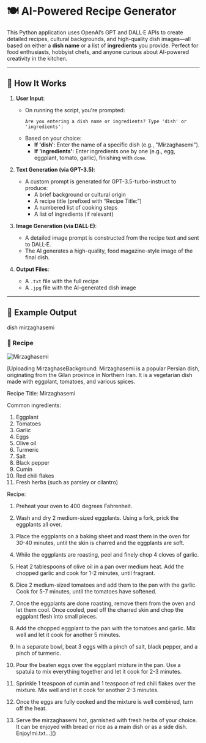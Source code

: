 # 🍽️ AI-Powered Recipe Generator

This Python application uses OpenAI’s GPT and DALL·E APIs to create detailed recipes, cultural backgrounds, and high-quality dish images—all based on either a **dish name** or a list of **ingredients** you provide. Perfect for food enthusiasts, hobbyist chefs, and anyone curious about AI-powered creativity in the kitchen.

---

## 🔧 How It Works

1. **User Input**:
   - On running the script, you're prompted:
     ```
     Are you entering a dish name or ingredients? Type 'dish' or 'ingredients':
     ```
   - Based on your choice:
     - **If 'dish'**: Enter the name of a specific dish (e.g., "Mirzaghasemi").
     - **If 'ingredients'**: Enter ingredients one by one (e.g., egg, eggplant, tomato, garlic), finishing with `done`.

2. **Text Generation (via GPT-3.5)**:
   - A custom prompt is generated for GPT-3.5-turbo-instruct to produce:
     - A brief background or cultural origin
     - A recipe title (prefixed with “Recipe Title:”)
     - A numbered list of cooking steps
     - A list of ingredients (if relevant)

3. **Image Generation (via DALL·E)**:
   - A detailed image prompt is constructed from the recipe text and sent to DALL·E.
   - The AI generates a high-quality, food magazine-style image of the final dish.

4. **Output Files**:
   - A `.txt` file with the full recipe
   - A `.jpg` file with the AI-generated dish image

---

## 📂 Example Output
dish
mirzaghasemi

### 📝 Recipe 
![Mirzaghasemi](https://github.com/user-attachments/assets/4cfa7476-8c56-49cc-be6d-0755d56916c8)

[Uploading MirzaghaseBackground: Mirzaghasemi is a popular Persian dish, originating from the Gilan province in Northern Iran. It is a vegetarian dish made with eggplant, tomatoes, and various spices.

Recipe Title: Mirzaghasemi

Common ingredients:
1. Eggplant
2. Tomatoes
3. Garlic
4. Eggs
5. Olive oil
6. Turmeric
7. Salt
8. Black pepper
9. Cumin
10. Red chili flakes
11. Fresh herbs (such as parsley or cilantro)

Recipe:

1. Preheat your oven to 400 degrees Fahrenheit.

2. Wash and dry 2 medium-sized eggplants. Using a fork, prick the eggplants all over.

3. Place the eggplants on a baking sheet and roast them in the oven for 30-40 minutes, until the skin is charred and the eggplants are soft.

4. While the eggplants are roasting, peel and finely chop 4 cloves of garlic.

5. Heat 2 tablespoons of olive oil in a pan over medium heat. Add the chopped garlic and cook for 1-2 minutes, until fragrant.

6. Dice 2 medium-sized tomatoes and add them to the pan with the garlic. Cook for 5-7 minutes, until the tomatoes have softened.

7. Once the eggplants are done roasting, remove them from the oven and let them cool. Once cooled, peel off the charred skin and chop the eggplant flesh into small pieces.

8. Add the chopped eggplant to the pan with the tomatoes and garlic. Mix well and let it cook for another 5 minutes.

9. In a separate bowl, beat 3 eggs with a pinch of salt, black pepper, and a pinch of turmeric.

10. Pour the beaten eggs over the eggplant mixture in the pan. Use a spatula to mix everything together and let it cook for 2-3 minutes.

11. Sprinkle 1 teaspoon of cumin and 1 teaspoon of red chili flakes over the mixture. Mix well and let it cook for another 2-3 minutes.

12. Once the eggs are fully cooked and the mixture is well combined, turn off the heat.

13. Serve the mirzaghasemi hot, garnished with fresh herbs of your choice. It can be enjoyed with bread or rice as a main dish or as a side dish. Enjoy!mi.txt…]()


